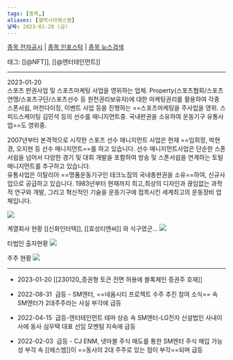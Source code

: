 ```yaml
---
tags: [종목,]
aliases: [갤럭시아에스엠]
날짜: 2023-01-20 (금)
---
```

[종목 전자공시](https://finance.naver.com/item/dart.naver?code=011420) |  [종목 인포스탁](https://www.infostock.co.kr/site/3d/3d_show.asp?codename=011420) | [종목 뉴스검색](https://m.search.naver.com/search.naver?where=m_news&sm=mtb_jum&query=갤럭시아에스엠)

태그: [[@NFT]], [[@엔터테인먼트]]

___

2023-01-20   
스포츠 판권사업 및 스포츠마케팅 사업을 영위하는 업체. Property(스포츠협회/스포츠연맹/스포츠구단/스포츠선수 등 원천권리보유자)에 대한 마케팅권리를 활용하여 각종 스폰서쉽, 머천다이징, 이벤트 사업 등을 진행하는 ==스포츠마케팅을 주사업을 영위. 스피드스케이팅 김민석 등의 선수를 매니지먼트중. 국내판권을 소유하여 운동기구 유통사업==도 영위중.

2007년부터 본격적으로 시작한 스포츠 선수 매니지먼트 사업은 현재 ==임희정, 박현경, 오지현 등 선수 매니지먼트==를 하고 있습니다. 선수 매니지먼트사업은 단순한 스폰서쉽을 넘어서 다양한 경기 및 대회 개발을 포함하여 방송 및 스폰서쉽을 연계하는 토털 매니지먼트를 추구하고 있습니다.  
유통사업은 이탈리아 ==명품운동기구인 테크노짐의 국내총판권을 소유==하여, 신규사업으로 공급하고 있습니다. 1983년부터 현재까지 최고,최상의 디자인과 끊임없는 과학적 연구와 개발, 그리고 혁신적인 기술을 운동기구에 접목시킨 세계최고의 운동장비 업체입니다.

![](https://i.imgur.com/KB1JAgu.png)

계열회사 현황 [[신화인터텍]], [[효성티앤씨]] 와 식구였군... 
![](https://i.imgur.com/NVewpqz.png)


타법인 출자현황
![](https://i.imgur.com/eRD8Zv5.png)

주주 현황
![](https://i.imgur.com/ckh2nF7.png)


___

- 2023-01-20 [[230120_증권형 토큰 전면 허용에 블록체인 증권주 호재]]


- 2022-08-31  급등 - SM엔터, ==네옴시티 프로젝트 수주 추진 참여 소식== 속 SM엔터가 2대주주라는 사실 부각에 급등  
- 2022-04-15  급등-엔터테인먼트 테마 상승 속 SM엔터-LG전자 신설법인 사내이사에 동사 심우택 대표 선임 모멘텀 지속에 급등  
- 2022-02-03  급등 - CJ ENM, 넷마블 주식 매도를 통한 SM엔터 주식 매입 가능성 부각 속 [[에스엠]]이 ==동사의 2대 주주로 있는 점이 부각==되며 급등
